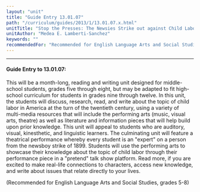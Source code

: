 ```yaml
---
layout: "unit"
title: "Guide Entry 13.01.07"
path: "/curriculum/guides/2013/1/13.01.07.x.html"
unitTitle: "Stop the Presses: The Newsies Strike out against Child Labor"
unitAuthor: "Medea E. Lamberti-Sanchez"
keywords: ""
recommendedFor: "Recommended for English Language Arts and Social Studies, grades 5-8"
---
```

<body>
<hr/>
<h4>
Guide Entry to 13.01.07:
</h4>
<p>
This will be a month-long, reading and writing unit designed for middle-school students, grades five through eight, but may be adapted to fit high-school curriculum for students in grades nine through twelve. In this unit, the students will discuss, research, read, and write about the topic of child labor in America at the turn of the twentieth century, using a variety of multi-media resources that will include the performing arts (music, visual arts, theatre) as well as literature and information pieces that will help build upon prior knowledge. This unit will appeal to students who are auditory, visual, kinesthetic, and linguistic learners. The culminating unit will feature a theatrical performance whereby every student is an "expert" on a person from the newsboy strike of 1899. Students will use the performing arts to showcase their knowledge about the topic of child labor through their performance piece in a "pretend" talk show platform. Read more, if you are excited to make real-life connections to characters, access new knowledge, and write about issues that relate directly to your lives.
</p>
<p>
(Recommended for English Language Arts and Social Studies, grades 5-8)
</p>
</body>